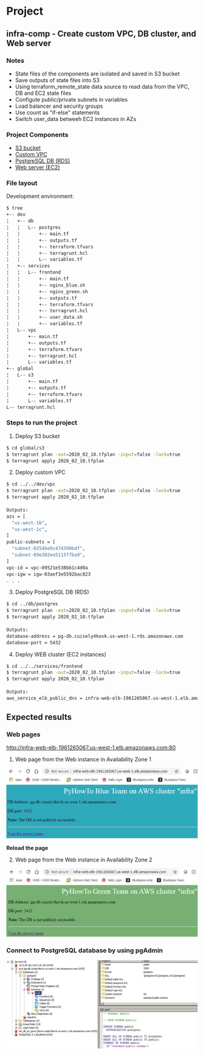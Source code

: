 # Project #

## infra-comp - Create custom VPC, DB cluster, and Web server ##

### Notes ###
* State files of the components are isolated and saved in S3 bucket
* Save outputs of state files into S3 
* Using terraform_remote_state data source to read data from the VPC, DB and EC2 state files
* Configute public/private subnets in variables
* Load balancer and security groups
* Use count as "if-else" statements
* Switch user_data betweeh EC2 instances in AZs

### Project Components ###
* [S3 bucket](https://github.com/serg239/terraform/blob/master/aws/infra-comp/global/s3 "S3 bucket")
* [Custom VPC](https://github.com/serg239/terraform/blob/master/aws/infra-comp/dev/vpc "Custom VPC")
* [PostgreSQL DB (RDS)](https://github.com/serg239/terraform/blob/master/aws/infra-comp/dev/db/postgres "PostgreSQL DB (RDS)")
* [Web server (EC2)](https://github.com/serg239/terraform/blob/master/aws/infra-comp/dev/services/frontend "Web server (EC2)")

### File layout ###
Development environment:
```bash
$ tree
+-- dev
¦   +-- db
¦   ¦   L-- postgres
¦   ¦       +-- main.tf
¦   ¦       +-- outputs.tf
¦   ¦       +-- terraform.tfvars
¦   ¦       +-- terragrunt.hcl
¦   ¦       L-- variables.tf
¦   +-- services
¦   ¦   L-- frontend
¦   ¦       +-- main.tf
¦   ¦       +-- nginx_blue.sh
¦   ¦       +-- nginx_green.sh
¦   ¦       +-- outputs.tf
¦   ¦       +-- terraform.tfvars
¦   ¦       +-- terragrunt.hcl
¦   ¦       +-- user_data.sh
¦   ¦       +-- variables.tf
¦   L-- vpc
¦       +-- main.tf
¦       +-- outputs.tf
¦       +-- terraform.tfvars
¦       +-- terragrunt.hcl
¦       L-- variables.tf
+-- global
¦   L-- s3
¦       +-- main.tf
¦       +-- outputs.tf
¦       +-- terraform.tfvars
¦       L-- variables.tf
L-- terragrunt.hcl
```

### Steps to run the project ###

1. Deploy S3 bucket 
```bash
$ cd global/s3
$ terragrunt plan -out=2020_02_10.tfplan -input=false -lock=true
$ terragrunt apply 2020_02_10.tfplan
```

2. Deploy custom VPC
```bash
$ cd ../../dev/vpc
$ terragrunt plan -out=2020_02_10.tfplan -input=false -lock=true
$ terragrunt apply 2020_02_10.tfplan

Outputs:
azs = [
  "us-west-1b",
  "us-west-1c",
]
public-subnets = [
  "subnet-0254be9c474390bdf",
  "subnet-09e382ee5115ffba9",
]
vpc-id = vpc-09521e538bb1c4d0a
vpc-igw = igw-03aef3e5592bac823
. . .
```

3. Deploy PostgreSQL DB (RDS)
```bash
$ cd ../db/postgres
$ terragrunt plan -out=2020_02_10.tfplan -input=false -lock=true
$ terragrunt apply 2020_02_10.tfplan

Outputs:
database-address = pg-db.cuisely4kovk.us-west-1.rds.amazonaws.com
database-port = 5432
```

4. Deploy WEB cluster (EC2 instances)
```bash
$ cd ../../services/frontend
$ terragrunt plan -out=2020_02_10.tfplan -input=false -lock=true
$ terragrunt apply 2020_02_10.tfplan

Outputs:
aws_service_elb_public_dns = infra-web-elb-1961265067.us-west-1.elb.amazonaws.com
```

## Expected results ##

### Web pages ###

http://infra-web-elb-1961265067.us-west-1.elb.amazonaws.com:80

1. Web page from the Web instance in Availability Zone 1
  
![alt text](https://github.com/serg239/terraform/blob/master/aws/infra-comp/images/web_azs1.jpg "Web page from AZ1")

<b>Reload the page</b>

2. Web page from the Web instance in Availability Zone 2
  
![alt text](https://github.com/serg239/terraform/blob/master/aws/infra-comp/images/web_azs2.jpg "Web page from AZ2")

### Connect to PostgreSQL database by using pgAdmin ###

![alt text](https://github.com/serg239/terraform/blob/master/aws/infra-comp/images/db.jpg "Connect to DB")
